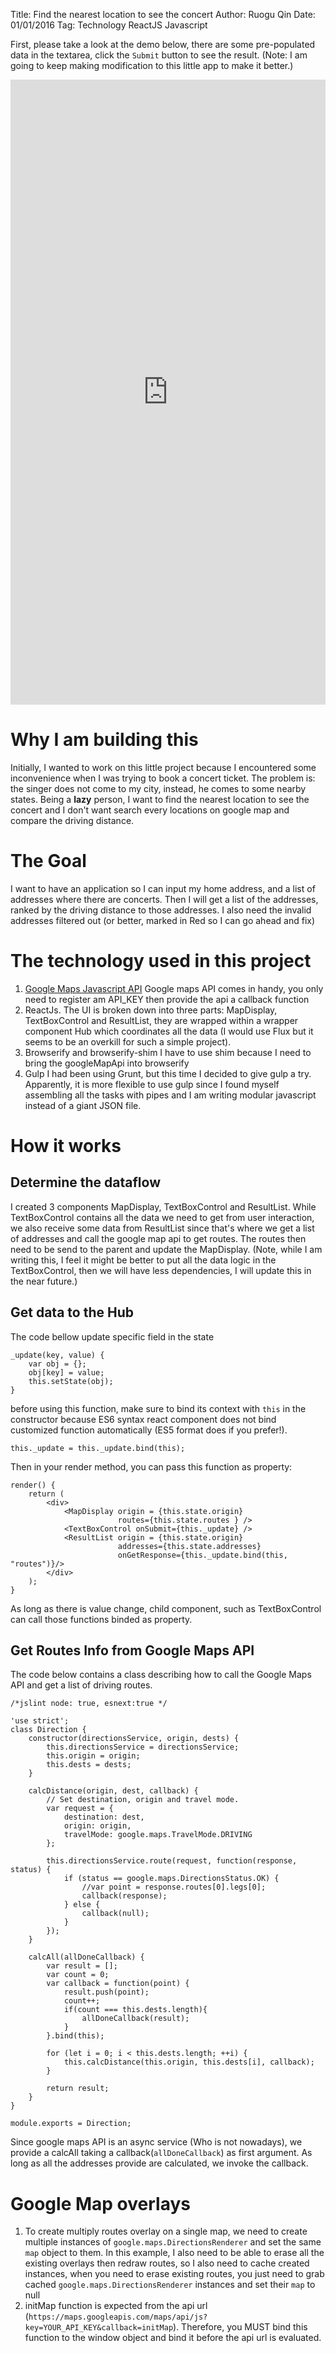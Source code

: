 Title: Find the nearest location to see the concert
Author: Ruogu Qin
Date: 01/01/2016
Tag: Technology
     ReactJS
     Javascript

First, please take a look at the demo below, there are some pre-populated data in the textarea, click the `Submit` button to see the result. (Note: I am going to keep making modification to this little app to make it better.)

<iframe allowfullscreen style="width:100%; height: 1000px; border: none" src='http://evertqin.github.io/distance_sort'></iframe>

# Why I am building this

Initially, I wanted to work on this little project because I encountered some inconvenience when I was trying to book a concert ticket. The problem is: the singer does not come to my city, instead, he comes to some nearby states. Being a **lazy** person, I want to find the nearest location to see the concert and I don't want search every locations on google map and compare the driving distance. 

# The Goal
I want to have an application so I can input my home address, and a list of addresses where there are concerts. Then I will get a list of the addresses, ranked by the driving distance to those addresses. I also need the invalid addresses filtered out (or better, marked in Red so I can go ahead and fix)

# The technology used in this project

1. [Google Maps Javascript API](https://developers.google.com/maps/documentation/javascript/) Google maps API comes in handy, you only need to register am API_KEY then provide the api a callback function
2. ReactJs. 
The UI is broken down into three parts: MapDisplay, TextBoxControl and ResultList, they are wrapped within a wrapper component Hub which coordinates all the data (I would use Flux but it seems to be an overkill for such a simple project).
3. Browserify and browserify-shim
I have to use shim because I need to bring the googleMapApi into browserify
4. Gulp
I had been using Grunt, but this time I decided to give gulp a try. Apparently, it is more flexible to use gulp since I found myself assembling all the tasks with pipes and I am writing modular javascript instead of a giant JSON file.

# How it works
## Determine the dataflow
I created 3 components MapDisplay, TextBoxControl and ResultList. While TextBoxControl contains all the data we need to get from user interaction, we also receive some data from ResultList since that's where we get a list of addresses and call the google map api to get routes. The routes then need to be send to the parent and update the MapDisplay. (Note, while I am writing this, I feel it might be better to put all the data logic in the TextBoxControl, then we will have less dependencies, I will update this in the near future.)

## Get data to the Hub
The code bellow update specific field in the state
~~~{.javascript}
_update(key, value) {
    var obj = {};
    obj[key] = value;
    this.setState(obj);
}
~~~
before using this function, make sure to bind its context with `this` in the constructor because ES6 syntax react component does not bind customized function automatically (ES5 format does if you prefer!).
~~~{.javascript}
this._update = this._update.bind(this);
~~~
Then in your render method, you can pass this function as property:
~~~{.javascript}
render() {
    return (
        <div>
            <MapDisplay origin = {this.state.origin} 
                        routes={this.state.routes } />
            <TextBoxControl onSubmit={this._update} />
            <ResultList origin = {this.state.origin} 
                        addresses={this.state.addresses}
                        onGetResponse={this._update.bind(this, "routes")}/>
        </div>
    );
}
~~~
As long as there is value change, child component, such as TextBoxControl can call those functions binded as property.

## Get Routes Info from Google Maps API
The code below contains a class describing how to call the Google Maps API and get a list of driving routes.
~~~{.javascript}
/*jslint node: true, esnext:true */

'use strict';
class Direction {
    constructor(directionsService, origin, dests) {
        this.directionsService = directionsService;
        this.origin = origin;
        this.dests = dests;
    }

    calcDistance(origin, dest, callback) {
        // Set destination, origin and travel mode.
        var request = {
            destination: dest,
            origin: origin,
            travelMode: google.maps.TravelMode.DRIVING
        };

        this.directionsService.route(request, function(response, status) {
            if (status == google.maps.DirectionsStatus.OK) {
                //var point = response.routes[0].legs[0];
                callback(response);
            } else {
                callback(null);
            }
        });
    }

    calcAll(allDoneCallback) {
        var result = [];
        var count = 0;
        var callback = function(point) {
            result.push(point);
            count++;
            if(count === this.dests.length){
                allDoneCallback(result);
            }
        }.bind(this);

        for (let i = 0; i < this.dests.length; ++i) {
            this.calcDistance(this.origin, this.dests[i], callback);
        }

        return result;
    }
}

module.exports = Direction;
~~~

Since google maps API is an async service (Who is not nowadays), we provide a calcAll taking a callback(`allDoneCallback`) as first argument. As long as all the addresses provide are calculated, we invoke the callback.

# Google Map overlays
1. To create multiply routes overlay on a single map, we need to create multiple instances of `google.maps.DirectionsRenderer` and set the same `map` object to them. In this example, I also need to be able to erase all the existing overlays then redraw routes, so I also need to cache created instances, when you need to erase existing routes, you just need to grab cached `google.maps.DirectionsRenderer` instances and set their `map` to null
2. initMap function is expected from the api url (`https://maps.googleapis.com/maps/api/js?key=YOUR_API_KEY&callback=initMap`). Therefore, you MUST bind this function to the window object and bind it before the api url is evaluated.


